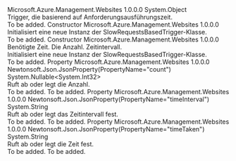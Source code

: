 <Type Name="SlowRequestsBasedTrigger" FullName="Microsoft.Azure.Management.WebSites.Models.SlowRequestsBasedTrigger">
  <TypeSignature Language="C#" Value="public class SlowRequestsBasedTrigger" />
  <TypeSignature Language="ILAsm" Value=".class public auto ansi beforefieldinit SlowRequestsBasedTrigger extends System.Object" />
  <TypeSignature Language="DocId" Value="T:Microsoft.Azure.Management.WebSites.Models.SlowRequestsBasedTrigger" />
  <TypeSignature Language="VB.NET" Value="Public Class SlowRequestsBasedTrigger" />
  <TypeSignature Language="F#" Value="type SlowRequestsBasedTrigger = class" />
  <AssemblyInfo>
    <AssemblyName>Microsoft.Azure.Management.Websites</AssemblyName>
    <AssemblyVersion>1.0.0.0</AssemblyVersion>
  </AssemblyInfo>
  <Base>
    <BaseTypeName>System.Object</BaseTypeName>
  </Base>
  <Interfaces />
  <Docs>
    <summary>
            Trigger, die basierend auf Anforderungsausführungszeit.
            </summary>
    <remarks>To be added.</remarks>
  </Docs>
  <Members>
    <Member MemberName=".ctor">
      <MemberSignature Language="C#" Value="public SlowRequestsBasedTrigger ();" />
      <MemberSignature Language="ILAsm" Value=".method public hidebysig specialname rtspecialname instance void .ctor() cil managed" />
      <MemberSignature Language="DocId" Value="M:Microsoft.Azure.Management.WebSites.Models.SlowRequestsBasedTrigger.#ctor" />
      <MemberSignature Language="VB.NET" Value="Public Sub New ()" />
      <MemberType>Constructor</MemberType>
      <AssemblyInfo>
        <AssemblyName>Microsoft.Azure.Management.Websites</AssemblyName>
        <AssemblyVersion>1.0.0.0</AssemblyVersion>
      </AssemblyInfo>
      <Parameters />
      <Docs>
        <summary>
            Initialisiert eine neue Instanz der SlowRequestsBasedTrigger-Klasse.
            </summary>
        <remarks>To be added.</remarks>
      </Docs>
    </Member>
    <Member MemberName=".ctor">
      <MemberSignature Language="C#" Value="public SlowRequestsBasedTrigger (string timeTaken = null, Nullable&lt;int&gt; count = null, string timeInterval = null);" />
      <MemberSignature Language="ILAsm" Value=".method public hidebysig specialname rtspecialname instance void .ctor(string timeTaken, valuetype System.Nullable`1&lt;int32&gt; count, string timeInterval) cil managed" />
      <MemberSignature Language="DocId" Value="M:Microsoft.Azure.Management.WebSites.Models.SlowRequestsBasedTrigger.#ctor(System.String,System.Nullable{System.Int32},System.String)" />
      <MemberSignature Language="VB.NET" Value="Public Sub New (Optional timeTaken As String = null, Optional count As Nullable(Of Integer) = null, Optional timeInterval As String = null)" />
      <MemberSignature Language="F#" Value="new Microsoft.Azure.Management.WebSites.Models.SlowRequestsBasedTrigger : string * Nullable&lt;int&gt; * string -&gt; Microsoft.Azure.Management.WebSites.Models.SlowRequestsBasedTrigger" Usage="new Microsoft.Azure.Management.WebSites.Models.SlowRequestsBasedTrigger (timeTaken, count, timeInterval)" />
      <MemberType>Constructor</MemberType>
      <AssemblyInfo>
        <AssemblyName>Microsoft.Azure.Management.Websites</AssemblyName>
        <AssemblyVersion>1.0.0.0</AssemblyVersion>
      </AssemblyInfo>
      <Parameters>
        <Parameter Name="timeTaken" Type="System.String" />
        <Parameter Name="count" Type="System.Nullable&lt;System.Int32&gt;" />
        <Parameter Name="timeInterval" Type="System.String" />
      </Parameters>
      <Docs>
        <param name="timeTaken">Benötigte Zeit.</param>
        <param name="count">Die Anzahl.</param>
        <param name="timeInterval">Zeitintervall.</param>
        <summary>
            Initialisiert eine neue Instanz der SlowRequestsBasedTrigger-Klasse.
            </summary>
        <remarks>To be added.</remarks>
      </Docs>
    </Member>
    <Member MemberName="Count">
      <MemberSignature Language="C#" Value="public Nullable&lt;int&gt; Count { get; set; }" />
      <MemberSignature Language="ILAsm" Value=".property instance valuetype System.Nullable`1&lt;int32&gt; Count" />
      <MemberSignature Language="DocId" Value="P:Microsoft.Azure.Management.WebSites.Models.SlowRequestsBasedTrigger.Count" />
      <MemberSignature Language="VB.NET" Value="Public Property Count As Nullable(Of Integer)" />
      <MemberSignature Language="F#" Value="member this.Count : Nullable&lt;int&gt; with get, set" Usage="Microsoft.Azure.Management.WebSites.Models.SlowRequestsBasedTrigger.Count" />
      <MemberType>Property</MemberType>
      <AssemblyInfo>
        <AssemblyName>Microsoft.Azure.Management.Websites</AssemblyName>
        <AssemblyVersion>1.0.0.0</AssemblyVersion>
      </AssemblyInfo>
      <Attributes>
        <Attribute>
          <AttributeName>Newtonsoft.Json.JsonProperty(PropertyName="count")</AttributeName>
        </Attribute>
      </Attributes>
      <ReturnValue>
        <ReturnType>System.Nullable&lt;System.Int32&gt;</ReturnType>
      </ReturnValue>
      <Docs>
        <summary>
            Ruft ab oder legt die Anzahl.
            </summary>
        <value>To be added.</value>
        <remarks>To be added.</remarks>
      </Docs>
    </Member>
    <Member MemberName="TimeInterval">
      <MemberSignature Language="C#" Value="public string TimeInterval { get; set; }" />
      <MemberSignature Language="ILAsm" Value=".property instance string TimeInterval" />
      <MemberSignature Language="DocId" Value="P:Microsoft.Azure.Management.WebSites.Models.SlowRequestsBasedTrigger.TimeInterval" />
      <MemberSignature Language="VB.NET" Value="Public Property TimeInterval As String" />
      <MemberSignature Language="F#" Value="member this.TimeInterval : string with get, set" Usage="Microsoft.Azure.Management.WebSites.Models.SlowRequestsBasedTrigger.TimeInterval" />
      <MemberType>Property</MemberType>
      <AssemblyInfo>
        <AssemblyName>Microsoft.Azure.Management.Websites</AssemblyName>
        <AssemblyVersion>1.0.0.0</AssemblyVersion>
      </AssemblyInfo>
      <Attributes>
        <Attribute>
          <AttributeName>Newtonsoft.Json.JsonProperty(PropertyName="timeInterval")</AttributeName>
        </Attribute>
      </Attributes>
      <ReturnValue>
        <ReturnType>System.String</ReturnType>
      </ReturnValue>
      <Docs>
        <summary>
            Ruft ab oder legt das Zeitintervall fest.
            </summary>
        <value>To be added.</value>
        <remarks>To be added.</remarks>
      </Docs>
    </Member>
    <Member MemberName="TimeTaken">
      <MemberSignature Language="C#" Value="public string TimeTaken { get; set; }" />
      <MemberSignature Language="ILAsm" Value=".property instance string TimeTaken" />
      <MemberSignature Language="DocId" Value="P:Microsoft.Azure.Management.WebSites.Models.SlowRequestsBasedTrigger.TimeTaken" />
      <MemberSignature Language="VB.NET" Value="Public Property TimeTaken As String" />
      <MemberSignature Language="F#" Value="member this.TimeTaken : string with get, set" Usage="Microsoft.Azure.Management.WebSites.Models.SlowRequestsBasedTrigger.TimeTaken" />
      <MemberType>Property</MemberType>
      <AssemblyInfo>
        <AssemblyName>Microsoft.Azure.Management.Websites</AssemblyName>
        <AssemblyVersion>1.0.0.0</AssemblyVersion>
      </AssemblyInfo>
      <Attributes>
        <Attribute>
          <AttributeName>Newtonsoft.Json.JsonProperty(PropertyName="timeTaken")</AttributeName>
        </Attribute>
      </Attributes>
      <ReturnValue>
        <ReturnType>System.String</ReturnType>
      </ReturnValue>
      <Docs>
        <summary>
            Ruft ab oder legt die Zeit fest.
            </summary>
        <value>To be added.</value>
        <remarks>To be added.</remarks>
      </Docs>
    </Member>
  </Members>
</Type>